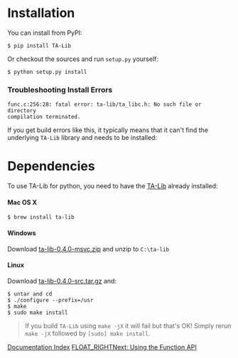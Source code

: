 # Installation

You can install from PyPI:

```
$ pip install TA-Lib
```

Or checkout the sources and run ``setup.py`` yourself:

```
$ python setup.py install
```

### Troubleshooting Install Errors

```
func.c:256:28: fatal error: ta-lib/ta_libc.h: No such file or directory
compilation terminated.
```

If you get build errors like this, it typically means that it can't find the
underlying ``TA-Lib`` library and needs to be installed:

# Dependencies
To use TA-Lib for python, you need to have the [TA-Lib](https://ta-lib.org/hdr_dw.html)
already installed:

#### Mac OS X
```
$ brew install ta-lib
```

#### Windows
Download [ta-lib-0.4.0-msvc.zip](https://prdownloads.sourceforge.net/ta-lib/ta-lib-0.4.0-msvc.zip)
and unzip to ``C:\ta-lib``

#### Linux
Download [ta-lib-0.4.0-src.tar.gz](https://prdownloads.sourceforge.net/ta-lib/ta-lib-0.4.0-src.tar.gz) and:
```
$ untar and cd
$ ./configure --prefix=/usr
$ make
$ sudo make install
```

> If you build ``TA-Lib`` using ``make -jX`` it will fail but that's OK!
> Simply rerun ``make -jX`` followed by ``[sudo] make install``.

[Documentation Index](doc_index.md)
[FLOAT_RIGHTNext: Using the Function API](func.md)

